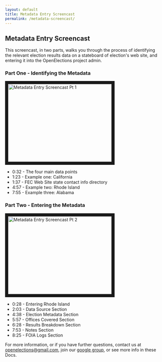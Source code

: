 ```yaml
---
layout: default
title: Metadata Entry Screencast
permalink: /metadata-screencast/
---
```


## Metadata Entry Screencast

This screencast, in two parts, walks you through the process of identifying the relevant election results data on a stateboard of election's web site, and entering it into the OpenElections project admin.


### Part One - Identifying the Metadata

<a href="http://www.youtube.com/watch?feature=player_embedded&v=f_uli1lo6XY
" target="_blank"><img src="http://img.youtube.com/vi/f_uli1lo6XY/0.jpg" 
alt="Metadata Entry Screencast Pt 1" width="340" height="255" border="10" /></a>


* 0:32 - The four main data points
* 1:23 - Example one: California
* 1:37 - FEC Web Site state contact info directory
* 4:57 - Example two: Rhode Island
* 7:55 - Example three: Alabama



### Part Two - Entering the Metadata

<a href="http://www.youtube.com/watch?feature=player_embedded&v=WLhyEAXZbr8
" target="_blank"><img src="http://img.youtube.com/vi/WLhyEAXZbr8/0.jpg" 
alt="Metadata Entry Screencast Pt 2" width="340" height="255" border="10" /></a>

* 0:28 - Entering Rhode Island
* 2:03 - Data Source Section
* 4:38 - Election Metadata Section
* 5:57 - Offices Covered Section
* 6:28 - Results Breakdown Section
* 7:53 - Notes Section
* 8:25 - FOIA Logs Section



For more information, or if you have further questions, contact us at [openelections@gmail.com](mailto:openelections@gmail.com), join our [google group](https://groups.google.com/forum/?fromgroups#!forum/openelections), or see more info in these Docs.


